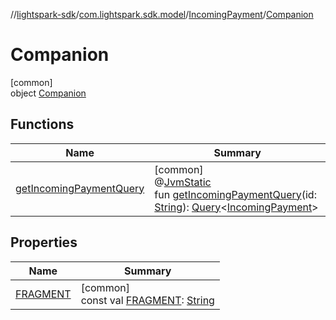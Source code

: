 //[lightspark-sdk](../../../../index.md)/[com.lightspark.sdk.model](../../index.md)/[IncomingPayment](../index.md)/[Companion](index.md)

# Companion

[common]\
object [Companion](index.md)

## Functions

| Name | Summary |
|---|---|
| [getIncomingPaymentQuery](get-incoming-payment-query.md) | [common]<br>@[JvmStatic](https://kotlinlang.org/api/latest/jvm/stdlib/kotlin.jvm/-jvm-static/index.html)<br>fun [getIncomingPaymentQuery](get-incoming-payment-query.md)(id: [String](https://kotlinlang.org/api/latest/jvm/stdlib/kotlin/-string/index.html)): [Query](../../../com.lightspark.sdk.requester/-query/index.md)&lt;[IncomingPayment](../index.md)&gt; |

## Properties

| Name | Summary |
|---|---|
| [FRAGMENT](-f-r-a-g-m-e-n-t.md) | [common]<br>const val [FRAGMENT](-f-r-a-g-m-e-n-t.md): [String](https://kotlinlang.org/api/latest/jvm/stdlib/kotlin/-string/index.html) |
